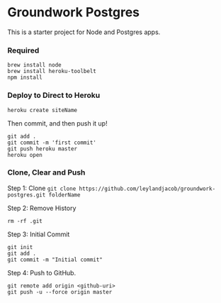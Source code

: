 # Groundwork Postgres
This is a starter project for Node and Postgres apps.

### Required
`brew install node`  
`brew install heroku-toolbelt`  
`npm install`   

### Deploy to Direct to Heroku
`heroku create siteName`  

Then commit, and then push it up!

`git add .`  
`git commit -m 'first commit'`  
`git push heroku master`  
`heroku open`  

### Clone, Clear and Push

Step 1: Clone
`git clone https://github.com/leylandjacob/groundwork-postgres.git folderName`  

Step 2: Remove History  

`rm -rf .git`  

Step 3: Initial Commit

`git init`  
`git add .`  
`git commit -m "Initial commit"`  

Step 4: Push to GitHub.

`git remote add origin <github-uri>`  
`git push -u --force origin master`  
